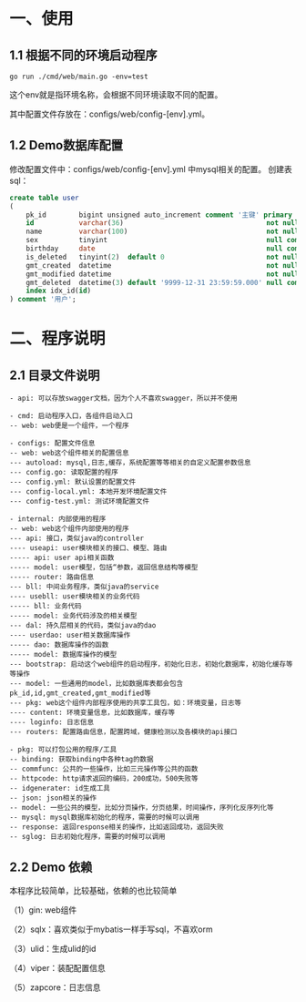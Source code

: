 # 一、使用
## 1.1 根据不同的环境启动程序
`
go run ./cmd/web/main.go -env=test
`

这个env就是指环境名称，会根据不同环境读取不同的配置。

其中配置文件存放在：configs/web/config-[env].yml。

## 1.2 Demo数据库配置
修改配置文件中：configs/web/config-[env].yml 中mysql相关的配置。
创建表sql：

~~~ sql
create table user
(
    pk_id        bigint unsigned auto_increment comment '主键' primary key,
    id           varchar(36)                                   not null comment '业务id',
    name         varchar(100)                                  not null comment '姓名',
    sex          tinyint                                       null comment '性别',
    birthday     date                                          null comment '生日',
    is_deleted   tinyint(2)  default 0                         not null comment '是否删除，0:否，1：是',
    gmt_created  datetime                                      not null comment '创建时间',
    gmt_modified datetime                                      not null comment '修改时间',
    gmt_deleted  datetime(3) default '9999-12-31 23:59:59.000' null comment '删除时间',
    index idx_id(id)
) comment '用户';
~~~

# 二、程序说明
## 2.1 目录文件说明
```
- api: 可以存放swagger文档，因为个人不喜欢swagger，所以并不使用

- cmd: 启动程序入口，各组件启动入口
-- web: web便是一个组件，一个程序

- configs: 配置文件信息
-- web: web这个组件相关的配置信息
--- autoload: mysql,日志,缓存，系统配置等等相关的自定义配置参数信息
--- config.go: 读取配置的程序
--- config.yml: 默认设置的配置文件
--- config-local.yml: 本地开发环境配置文件
--- config-test.yml: 测试环境配置文件

- internal: 内部使用的程序
-- web: web这个组件内部使用的程序
--- api: 接口，类似java的controller
---- useapi: user模块相关的接口、模型、路由
----- api: user api相关函数
----- model: user模型，包括“参数，返回信息结构等模型
----- router: 路由信息
--- bll: 中间业务程序，类似java的service
---- usebll: user模块相关的业务代码
----- bll: 业务代码
----- model: 业务代码涉及的相关模型
--- dal: 持久层相关的代码，类似java的dao
---- userdao: user相关数据库操作
----- dao: 数据库操作的函数
----- model: 数据库操作的模型
--- bootstrap: 启动这个web组件的启动程序，初始化日志，初始化数据库，初始化缓存等等操作
--- model: 一些通用的model，比如数据库表都会包含pk_id,id,gmt_created,gmt_modified等
--- pkg: web这个组件内部程序使用的共享工具包，如：环境变量，日志等
---- content: 环境变量信息，比如数据库，缓存等
---- loginfo: 日志信息
--- routers: 配置路由信息，配置跨域，健康检测以及各模块的api接口

- pkg: 可以打包公用的程序/工具
-- binding: 获取binding中各种tag的数据
-- commfunc: 公共的一些操作，比如三元操作等公共的函数
-- httpcode: http请求返回的编码，200成功，500失败等
-- idgenerater: id生成工具
-- json: json相关的操作
-- model: 一些公共的模型，比如分页操作，分页结果，时间操作，序列化反序列化等
-- mysql: mysql数据库初始化的程序，需要的时候可以调用
-- response: 返回response相关的操作，比如返回成功，返回失败
-- sglog: 日志初始化程序，需要的时候可以调用

```

## 2.2 Demo 依赖
本程序比较简单，比较基础，依赖的也比较简单

（1）gin: web组件

（2）sqlx：喜欢类似于mybatis一样手写sql，不喜欢orm

（3）ulid：生成ulid的id

（4）viper：装配配置信息

（5）zapcore：日志信息




